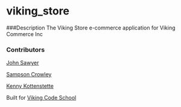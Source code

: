 viking_store
============

###Description
The Viking Store e-commerce application for Viking Commerce Inc


### Contributors

[John Sawyer](https://github.com/SawyerMerchant)

[Sampson Crowley](https://github.com/SampsonCrowley)

[Kenny Kottenstette](https://github.com/kotten1)

Built for [Viking Code School](https://www.vikingcodeschool.com/)
